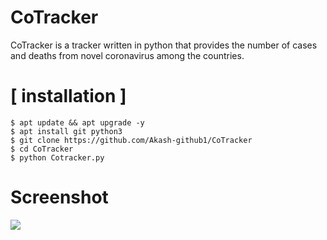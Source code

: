 # CoTracker
CoTracker is a tracker written in python that provides the number of cases and deaths from novel coronavirus among the countries.

# [ installation ]
```
$ apt update && apt upgrade -y
$ apt install git python3
$ git clone https://github.com/Akash-github1/CoTracker
$ cd CoTracker
$ python Cotracker.py

```

# Screenshot
<img src="CoTracker/Screenshot.png" />


